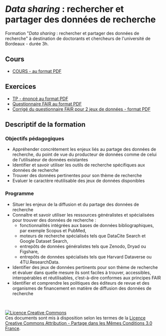 # _Data sharing_ : rechercher et partager des données de recherche

Formation "_Data sharing_ : rechercher et partager des données de recherche" à destination de doctorants et chercheurs de l'université de Bordeaux - durée 3h.

## Cours
* [COURS - au format PDF](https://github.com/fflamerie/ED_datasharing/blob/master/content/ED_data_sharing_COURS.pdf)


## Exercices
* [TP - énoncé au format PDF](https://github.com/fflamerie/ED_datasharing/blob/master/content/ED_data_sharing_TP.pdf) 
* [Questionnaire FAIR au format PDF](https://github.com/fflamerie/ED_datasharing/blob/master/content/ED_datasharing_FAIR_QUEST.pdf)
* [Corrigé du questionnaire FAIR pour 2 jeux de données - format PDF](https://github.com/fflamerie/ED_datasharing/blob/master/content/ED_datasharing_FAIR_COR.pdf)


## Descriptif de la formation

### Objectifs pédagogiques

* Appréhender concrètement les enjeux liés au partage des données de recherche, du point de vue du producteur de données comme de celui de l’utilisateur de données existantes
* Identifier et savoir utiliser les outils de recherche spécifiques aux données de recherche
* Trouver des données pertinentes pour son thème de recherche
* Evaluer le caractère réutilisable des jeux de données disponibles


### Programme

* Situer les enjeux de la diffusion et du partage des données de recherche
* Connaître et savoir utiliser les ressources généralistes et spécialisées pour trouver des données de recherche :
  * fonctionnalités intégrées aux bases de données bibliographiques, par exemple Scopus et PubMed,
  * moteurs de recherche spécialisés tels que DataCite Search et Google Dataset Search,
  * entrepôts de données généralistes tels que Zenodo, Dryad ou Figshare,
  * entrepôts de données spécialisés tels que Harvard Dataverse ou 4TU.ResearchData.
* Identifier des jeux de données pertinents pour son thème de recherche et évaluer dans quelle mesure ils sont faciles à trouver, accessibles, interopérables et réutilisables, c’est-à-dire conformes aux principes FAIR
* Identifier et comprendre les politiques des éditeurs de revue et des organismes de financement en matière de diffusion des données de recherche


</br>

<a rel="license" href="http://creativecommons.org/licenses/by-sa/3.0/fr/"><img alt="Licence Creative Commons" style="border-width:0" src="https://i.creativecommons.org/l/by-sa/3.0/fr/88x31.png" /></a><br />Ces documents sont mis à disposition selon les termes de la <a rel="license" href="http://creativecommons.org/licenses/by-sa/3.0/fr/">Licence Creative Commons Attribution -  Partage dans les Mêmes Conditions 3.0 France</a>.
